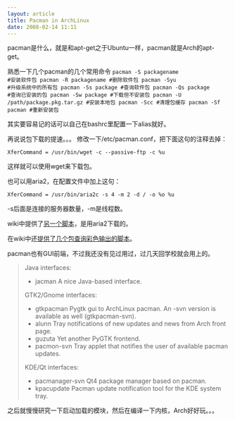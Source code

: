 ```yaml
--- 
layout: article
title: Pacman in ArchLinux
date: 2008-02-14 11:11
---
```


pacman是什么，就是和apt-get之于Ubuntu一样，pacman就是Arch的apt-get。
<!--more-->
熟悉一下几个pacman的几个常用命令
<code>pacman -S packagename #安装软件包
pacman -R packagename #删除软件包
pacman -Syu #升级系统中的所有包
pacman -Ss package #查询软件包
pacman -Qs package #查询已安装的包
pacman -Sw package #下载但不安装包
pacman -U /path/package.pkg.tar.gz #安装本地包
pacman -Scc #清理包缓存
pacman -Sf pacman #重新安装包</code>

其实要容易记的话可以自己在bashrc里配置一下alias就好。

再说说包下载的提速。。。
修改一下/etc/pacman.conf，把下面这句的注释去掉：

    XferCommand = /usr/bin/wget -c --passive-ftp -c %u

这样就可以使用wget来下载包。

也可以用aria2，在配置文件中加上这句：

    XferCommand = /usr/bin/aria2c -s 4 -m 2 -d / -o %o %u

-s后面是连接的服务器数量，-m是线程数。

wiki中提供了<a href="http://wiki.archlinux.org/index.php/Improve_Pacman_Performance">另一个脚本</a>，是用aria2下载的。

在wiki中还<a href="http://wiki.archlinux.org/index.php/Colored_Pacman_output">提供了几个包查询彩色输出的脚本</a>。

pacman也有GUI前端，不过我还没有见过用过，过几天回学校就会用上的。

> Java interfaces:
>
>    * jacman A nice Java-based interface.
>
> GTK2/Gnome interfaces:
>
>    * gtkpacman Pygtk gui to ArchLinux pacman. An -svn version is available as well (gtkpacman-svn).
>    * alunn Tray notifications of new updates and news from Arch front page.
>    * guzuta Yet another PyGTK frontend.
>    * pacmon-svn Tray applet that notifies the user of available pacman updates.
>
> KDE/Qt interfaces:
>
>    * pacmanager-svn Qt4 package manager based on pacman.
>    * kpacupdate Pacman update notification tool for the KDE system tray.

之后就慢慢研究一下启动加载的模块，然后在编译一下内核，Arch好好玩。。。

